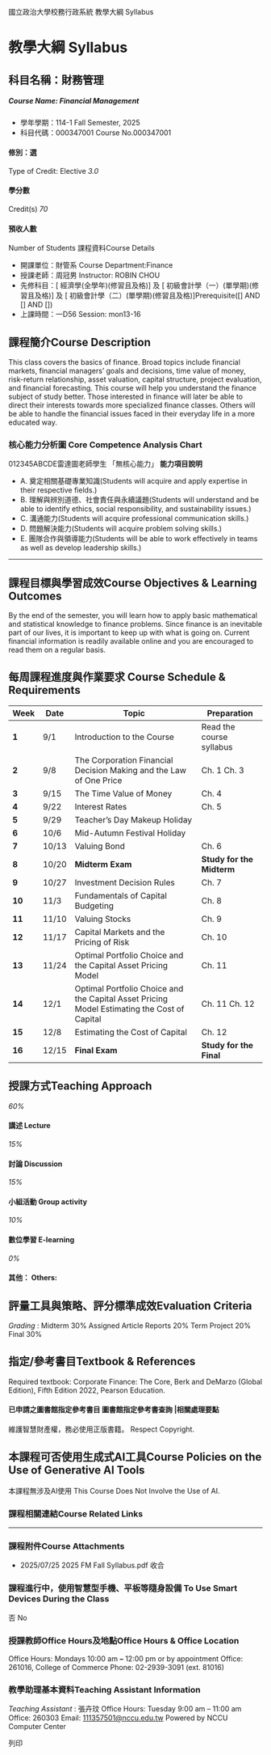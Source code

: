 國立政治大學校務行政系統 教學大綱 Syllabus
# 教學大綱 Syllabus
##  科目名稱：財務管理
#####  Course Name: Financial Management
  * 學年學期：114-1 Fall Semester, 2025 
  * 科目代碼：000347001 Course No.000347001


#### 修別：選
Type of Credit: Elective 
_3.0_
#### 學分數
Credit(s)
_70_
#### 預收人數
Number of Students
課程資料Course Details
  * 開課單位：財管系 Course Department:Finance 
  * 授課老師：周冠男 Instructor: ROBIN CHOU 
  * 先修科目：[ 經濟學(全學年)(修習且及格)] 及 [ 初級會計學（一）(單學期)(修習且及格)] 及 [ 初級會計學（二）(單學期)(修習且及格)]Prerequisite([] AND [] AND [])
  * 上課時間：一D56 Session: mon13-16


##  課程簡介Course Description
This class covers the basics of finance. Broad topics include financial markets, financial managers’ goals and decisions, time value of money, risk-return relationship, asset valuation, capital structure, project evaluation, and financial forecasting. This course will help you understand the finance subject of study better. Those interested in finance will later be able to direct their interests towards more specialized finance classes. Others will be able to handle the financial issues faced in their everyday life in a more educated way.
###  核心能力分析圖 Core Competence Analysis Chart
012345ABCDE雷達圖老師學生
「無核心能力」 
**能力項目說明**
  * A. 奠定相關基礎專業知識(Students will acquire and apply expertise in their respective fields.)
  * B. 理解與辨別道德、社會責任與永續議題(Students will understand and be able to identify ethics, social responsibility, and sustainability issues.)
  * C. 溝通能力(Students will acquire professional communication skills.)
  * D. 問題解決能力(Students will acquire problem solving skills.)
  * E. 團隊合作與領導能力(Students will be able to work effectively in teams as well as develop leadership skills.)


* * *
##  課程目標與學習成效Course Objectives & Learning Outcomes 
By the end of the semester, you will learn how to apply basic mathematical and statistical knowledge to finance problems. Since finance is an inevitable part of our lives, it is important to keep up with what is going on. Current financial information is readily available online and you are encouraged to read them on a regular basis.
##  每周課程進度與作業要求 Course Schedule & Requirements
**Week** |  **Date** |  **Topic** |  **Preparation**  
---|---|---|---  
**1** |  9/1 |  Introduction to the Course |  Read the course syllabus  
**2** |  9/8 |  The Corporation Financial Decision Making and the Law of One Price |  Ch. 1 Ch. 3  
**3** |  9/15 |  The Time Value of Money |  Ch. 4  
**4** |  9/22 |  Interest Rates |  Ch. 5  
**5** |  9/29 |  Teacher’s Day Makeup Holiday |   
**6** |  10/6 |  Mid-Autumn Festival Holiday |   
**7** |  10/13 |  Valuing Bond |  Ch. 6  
**8** |  10/20 |  **Midterm Exam** |  **Study for the Midterm**  
**9** |  10/27 |  Investment Decision Rules |  Ch. 7  
**10** |  11/3 |  Fundamentals of Capital Budgeting |  Ch. 8  
**11** |  11/10 |  Valuing Stocks |  Ch. 9  
**12** |  11/17 |  Capital Markets and the Pricing of Risk |  Ch. 10  
**13** |  11/24 |  Optimal Portfolio Choice and the Capital Asset Pricing Model |  Ch. 11  
**14** |  12/1 |  Optimal Portfolio Choice and the Capital Asset Pricing Model Estimating the Cost of Capital |  Ch. 11 Ch. 12  
**15** |  12/8 |  Estimating the Cost of Capital |  Ch. 12  
**16** |  12/15 |  **Final Exam** |  **Study for the Final**  
##  授課方式Teaching Approach
_60%_
####  講述 Lecture
_15%_
####  討論 Discussion
_15%_
####  小組活動 Group activity
_10%_
####  數位學習 E-learning
_0%_
####  其他： Others:
##  評量工具與策略、評分標準成效Evaluation Criteria
_Grading_ :
Midterm 30%
Assigned Article Reports 20%
Term Project 20%
Final 30%
##  指定/參考書目Textbook & References
Required textbook: Corporate Finance: The Core, Berk and DeMarzo (Global Edition), Fifth Edition 2022, Pearson Education.
####  已申請之圖書館指定參考書目  圖書館指定參考書查詢 |相關處理要點
維護智慧財產權，務必使用正版書籍。 Respect Copyright.
##  本課程可否使用生成式AI工具Course Policies on the Use of Generative AI Tools
本課程無涉及AI使用 This Course Does Not Involve the Use of AI.
###  課程相關連結Course Related Links
* * *
###  課程附件Course Attachments
  * 2025/07/25 2025 FM Fall Syllabus.pdf  收合 


###  課程進行中，使用智慧型手機、平板等隨身設備 To Use Smart Devices During the Class
否  No
###  授課教師Office Hours及地點Office Hours & Office Location
Office Hours: Mondays 10:00 am **–** 12:00 pm or by appointment
Office: 261016, College of Commerce
Phone: 02-2939-3091 (ext. 81016)
###  教學助理基本資料Teaching Assistant Information
_Teaching Assistant_ : 張卉玟
Office Hours: Tuesday 9:00 am – 11:00 am
Office: 260303
Email: 111357501@nccu.edu.tw
Powered by NCCU Computer Center
  
列印
